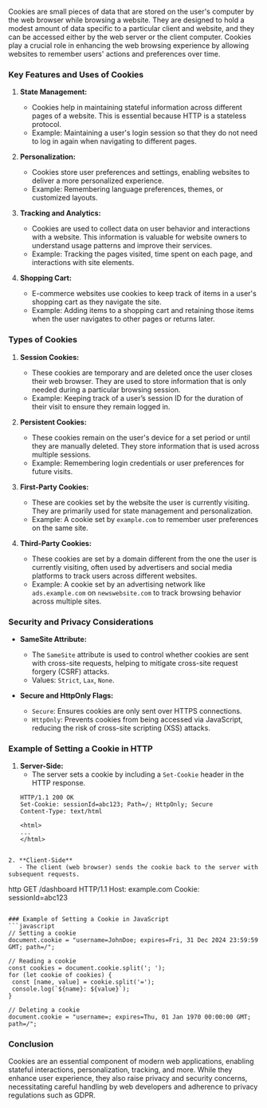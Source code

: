 Cookies are small pieces of data that are stored on the user's computer by the web browser while browsing a website. They are designed to hold a modest amount of data specific to a particular client and website, and they can be accessed either by the web server or the client computer. Cookies play a crucial role in enhancing the web browsing experience by allowing websites to remember users' actions and preferences over time.

### Key Features and Uses of Cookies

1. **State Management:**
   - Cookies help in maintaining stateful information across different pages of a website. This is essential because HTTP is a stateless protocol.
   - Example: Maintaining a user's login session so that they do not need to log in again when navigating to different pages.

2. **Personalization:**
   - Cookies store user preferences and settings, enabling websites to deliver a more personalized experience.
   - Example: Remembering language preferences, themes, or customized layouts.

3. **Tracking and Analytics:**
   - Cookies are used to collect data on user behavior and interactions with a website. This information is valuable for website owners to understand usage patterns and improve their services.
   - Example: Tracking the pages visited, time spent on each page, and interactions with site elements.

4. **Shopping Cart:**
   - E-commerce websites use cookies to keep track of items in a user's shopping cart as they navigate the site.
   - Example: Adding items to a shopping cart and retaining those items when the user navigates to other pages or returns later.

### Types of Cookies

1. **Session Cookies:**
   - These cookies are temporary and are deleted once the user closes their web browser. They are used to store information that is only needed during a particular browsing session.
   - Example: Keeping track of a user’s session ID for the duration of their visit to ensure they remain logged in.

2. **Persistent Cookies:**
   - These cookies remain on the user's device for a set period or until they are manually deleted. They store information that is used across multiple sessions.
   - Example: Remembering login credentials or user preferences for future visits.

3. **First-Party Cookies:**
   - These are cookies set by the website the user is currently visiting. They are primarily used for state management and personalization.
   - Example: A cookie set by `example.com` to remember user preferences on the same site.

4. **Third-Party Cookies:**
   - These cookies are set by a domain different from the one the user is currently visiting, often used by advertisers and social media platforms to track users across different websites.
   - Example: A cookie set by an advertising network like `ads.example.com` on `newswebsite.com` to track browsing behavior across multiple sites.

### Security and Privacy Considerations

- **SameSite Attribute:**
  - The `SameSite` attribute is used to control whether cookies are sent with cross-site requests, helping to mitigate cross-site request forgery (CSRF) attacks.
  - Values: `Strict`, `Lax`, `None`.

- **Secure and HttpOnly Flags:**
  - `Secure`: Ensures cookies are only sent over HTTPS connections.
  - `HttpOnly`: Prevents cookies from being accessed via JavaScript, reducing the risk of cross-site scripting (XSS) attacks.

### Example of Setting a Cookie in HTTP

1. **Server-Side:**
   - The server sets a cookie by including a `Set-Cookie` header in the HTTP response.
   ```http
   HTTP/1.1 200 OK
   Set-Cookie: sessionId=abc123; Path=/; HttpOnly; Secure
   Content-Type: text/html

   <html>
   ...
   </html>
   
```

2. **Client-Side**
   - The client (web browser) sends the cookie back to the server with subsequent requests.

   ```
   http
   GET /dashboard HTTP/1.1
   Host: example.com
   Cookie: sessionId=abc123
   
   ```
   
### Example of Setting a Cookie in JavaScript
```javascript
// Setting a cookie
document.cookie = "username=JohnDoe; expires=Fri, 31 Dec 2024 23:59:59 GMT; path=/";

// Reading a cookie
const cookies = document.cookie.split('; ');
for (let cookie of cookies) {
    const [name, value] = cookie.split('=');
    console.log(`${name}: ${value}`);
}

// Deleting a cookie
document.cookie = "username=; expires=Thu, 01 Jan 1970 00:00:00 GMT; path=/";
```

### Conclusion

Cookies are an essential component of modern web applications, enabling stateful interactions, personalization, tracking, and more. While they enhance user experience, they also raise privacy and security concerns, necessitating careful handling by web developers and adherence to privacy regulations such as GDPR.